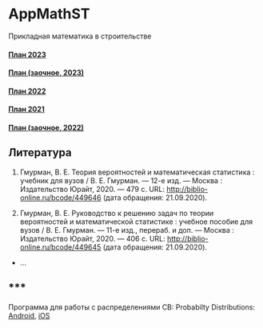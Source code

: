 # AppMathST
Прикладная математика в строительстве
#### [План 2023](https://github.com/VetrovSV/AppMathST/blob/master/plans/2023.md)

#### [План (заочное, 2023)](https://github.com/VetrovSV/AppMathST/blob/master/dist-z/z-2023.md)

#### [План 2022](https://github.com/VetrovSV/AppMathST/blob/master/2022/readme.md)

#### [План 2021](https://github.com/VetrovSV/AppMathST/blob/master/dist-2021/plan.md)


#### [План (заочное, 2022)](https://github.com/VetrovSV/AppMathST/blob/master/dist-z/z-2022.md)

<!-- ## План 2020

### Занятие 3. [Случайные события и случайные величины](https://github.com/VetrovSV/AppMathST/blob/master/dist/2.md)

### Занятие 4. [Прочность бетона и начало математической статистики](https://github.com/VetrovSV/AppMathST/blob/master/dist/2.md)

### Занятие 5. [Прочность бетона и математическая статистика. Продолжение](https://github.com/VetrovSV/AppMathST/blob/master/dist/3.md)

### Занятие 6. [Корреляция](https://github.com/VetrovSV/AppMathST/blob/master/dist/4.md)

### Занятие 7. [Надёжность](https://github.com/VetrovSV/AppMathST/blob/master/dist/5.md)

### Занятие 8. [Интерполяция](https://github.com/VetrovSV/AppMathST/blob/master/dist/8.md) -->



## Литература
1. Гмурман, В. Е.  Теория вероятностей и математическая статистика : учебник для вузов / В. Е. Гмурман. — 12-е изд. — Москва : Издательство Юрайт, 2020. — 479 с. URL: http://biblio-online.ru/bcode/449646 (дата обращения: 21.09.2020).

1. Гмурман, В. Е.  Руководство к решению задач по теории вероятностей и математической статистике : учебное пособие для вузов / В. Е. Гмурман. — 11-е изд., перераб. и доп. — Москва : Издательство Юрайт, 2020. — 406 с. URL: http://biblio-online.ru/bcode/449645 (дата обращения: 21.09.2020).
- ...

## ***
Программа для работы с распределениями СВ: Probabilty Distributions: [Android](https://play.google.com/store/apps/details?id=com.mbognar.probdist&hl=ru_RU), [iOS](https://apps.apple.com/us/app/probability-distributions/id889106396)
